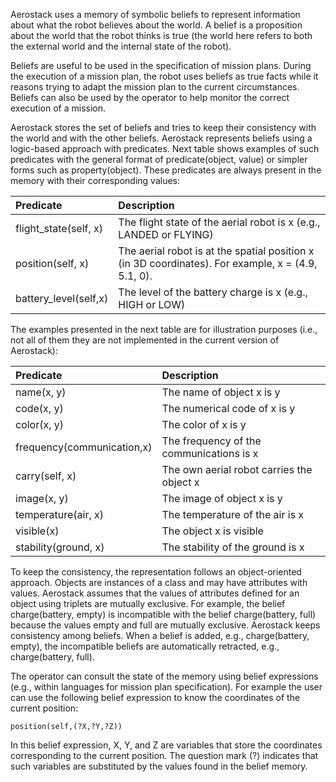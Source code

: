 Aerostack uses a memory of symbolic beliefs to represent information about what the robot believes about the world. A belief is a proposition about the world that the robot thinks is true (the world here refers to both the external world and the internal state of the robot). 

Beliefs are useful to be used in the specification of mission plans. During the execution of a mission plan, the robot uses beliefs as true facts while it reasons trying to adapt the mission plan to the current circumstances. Beliefs can also be used by the operator to help monitor the correct execution of a mission.

Aerostack stores the set of beliefs and tries to keep their consistency with the world and with the other beliefs. Aerostack represents beliefs using a logic-based approach with predicates. Next table shows examples of such predicates with the general format of predicate(object, value) or simpler forms such as property(object). These predicates are always present in the memory with their corresponding values:

| Predicate    |  Description |   
| :-----------| :---------| 
| flight_state(self, x) |The flight state of the aerial robot is x (e.g., LANDED or FLYING) |
| position(self, x) |The aerial robot is at the spatial position x (in 3D coordinates). For example, x = (4.9, 5.1, 0).| 
| battery_level(self,x) |The level of the battery charge is x (e.g., HIGH or LOW)| 

The examples presented in the next table are for illustration purposes (i.e., not all of them they are not implemented in the current version of Aerostack):

| Predicate    |  Description |   
| :-----------| :---------| 			
| name(x, y) |The name of object x is y| 
| code(x, y) |The numerical code of x is y| 
| color(x, y)  |The color of x is y| 
| frequency(communication,x)  |The frequency of the communications is x| 
| carry(self, x) |The own aerial robot carries the object x| 
| image(x, y) | The image of object x is y| 
| temperature(air, x) |The temperature of the air is x| 
| visible(x) | The object x is visible| 
| stability(ground, x) |The stability of the ground is x| 

To keep the consistency, the representation follows an object-oriented approach. Objects are instances of a class and may have attributes with values. Aerostack assumes that the values of attributes defined for an object using triplets are mutually exclusive. For example, the belief charge(battery, empty) is incompatible with the belief charge(battery, full) because the values empty and full are mutually exclusive. Aerostack keeps consistency among beliefs. When a belief is added, e.g., charge(battery, empty), the incompatible beliefs are automatically retracted, e.g., charge(battery, full).

The operator can consult the state of the memory using belief expressions (e.g., within languages for mission plan specification). For example the user can use the following belief expression to know the coordinates of the current position: 

```
position(self,(?X,?Y,?Z))
```

In this belief expression, X, Y, and Z are variables that store the coordinates corresponding to the current position. The question mark (?) indicates that such variables are substituted by the values found in the belief memory. 